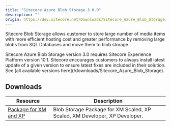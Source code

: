 ```yaml
---
title: "Sitecore Azure Blob Storage 3.0.0"
description: ""
origin: https://dev.sitecore.net/Downloads/Sitecore_Azure_Blob_Storage/1x/Sitecore_Azure_Blob_Storage_300.aspx
---
```


Sitecore Blob Storage allows customer to store large number of media items with more efficient hosting cost and greater performance by removing large blobs from SQL Databases and move them to blob storage.

  <Alert variant='warning' mb={4}>
    <AlertIcon />
    Sitecore Azure Blob Storage version 3.0 requires Sitecore Experience Platform version 10.1.
  </Alert>
  
  <Alert variant='warning' mb={4}>
    <AlertIcon />
    Sitecore encourages customers to always install latest update of a given version to ensure latest fixes are included in their solution. See [all available versions here](/downloads/Sitecore_Azure_Blob_Storage).
  </Alert>
  

## Downloads

 | Resource | Description |
 | --- | --- |
 | [Package for XM and XP](https://scdp.blob.core.windows.net/downloads/Sitecore%20Experience%20Platform/101/Sitecore%20Experience%20Platform%20101/Secure/Sitecore.BlobStorageProvider%203.0.0%20rev.%2000594.scwdp.zip) | Blob Storage Package for XM Scaled, XP Scaled, XM Developer, XP Developer. |